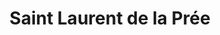 ---
title: Saint Laurent de la Prée
url: /saint-laurent-de-la-pree/
latitude: 45.981
longitude: -1.04
---